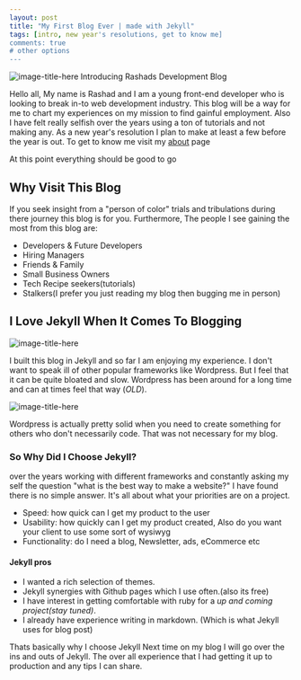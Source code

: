 ```yaml
---
layout: post
title: "My First Blog Ever | made with Jekyll"
tags: [intro, new year's resolutions, get to know me]
comments: true
# other options
---
```


![image-title-here](https://media.giphy.com/media/3o6MbeNmzImGT6YOgU/giphy.gif)
Introducing Rashads Development Blog

Hello all, My name is Rashad and I am a young front-end developer who is looking to break in-to web development industry. This blog will be a way for me to chart my experiences on my mission to find gainful employment. Also I have felt really selfish over the years using a ton of tutorials and not making any. As a new year's resolution I plan to make at least a few before the year is out. To get to know me visit my [about](/about) page

At this point everything should be good to go

## Why Visit This Blog

If you seek insight from a "person of color" trials and tribulations during there journey this blog is for you.
Furthermore, The people I see gaining the most from this blog are:

* Developers & Future Developers
* Hiring Managers
* Friends & Family
* Small Business Owners
* Tech Recipe seekers(tutorials)
* Stalkers(I prefer you just reading my blog then bugging me in person)

## I Love Jekyll When It Comes To Blogging

![image-title-here](/rashads_blog/images/jekyll-logo.png)

I built this blog in Jekyll and so far I am enjoying my experience. I don't want to speak ill of other popular frameworks like Wordpress. But I feel that it can be quite bloated and slow. Wordpress has been around for a long time and can at times feel that way (_OLD_).

![image-title-here](https://media.giphy.com/media/gyyYGORTJcNqw/giphy.gif)

Wordpress is actually pretty solid when you need to create something for others who don't necessarily code. That was not necessary for my blog.

### So Why Did I Choose Jekyll?

over the years working with different frameworks and constantly asking my self the question "what is the best way to make a website?" I have found there is no simple answer. It's all about what your priorities are on a project.
* Speed: how quick can I get my product to the user
* Usability: how quickly can I get my product created, Also do you want your client to use some sort of wysiwyg
* Functionality: do I need a blog, Newsletter, ads, eCommerce etc

#### Jekyll pros

* I wanted a rich selection of themes.
* Jekyll synergies with Github pages which I use often.(also its free)
* I have interest in getting comfortable with ruby for a *up and coming project(stay tuned)*.
* I already have experience writing in markdown. (Which is what Jekyll uses for blog post)

Thats basically why I choose Jekyll Next time on my blog I will go over the ins and outs of Jekyll. The over all experience that I had getting it up to production and any tips I can share.
